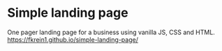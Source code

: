 # Simple landing page
One pager landing page for a business using vanilla JS, CSS and HTML.
https://fkrein1.github.io/simple-landing-page/

